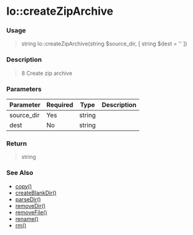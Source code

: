 
# Io::createZipArchive 

### Usage

> string Io::createZipArchive(string $source_dir, [ string $dest = '' ])

### Description

> 8 Create zip archive

### Parameters

Parameter | Required | Type | Description
------------- |------------- |------------- |------------- 
source_dir | Yes | string |
dest | No | string |

### Return
> string 
### See Also

* [copy()](copy.md)
* [createBlankDir()](createblankdir.md)
* [parseDir()](parsedir.md)
* [removeDir()](removedir.md)
* [removeFile()](removefile.md)
* [rename()](rename.md)
* [rm()](rm.md)


